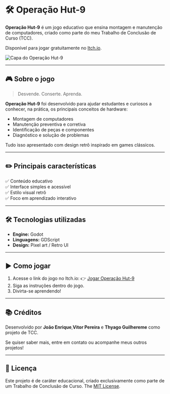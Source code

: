 # 🛠️ Operação Hut-9

**Operação Hut-9** é um jogo educativo que ensina montagem e manutenção de computadores, criado como parte do meu Trabalho de Conclusão de Curso (TCC).

Disponível para jogar gratuitamente no [Itch.io](https://jedev1.itch.io/operao-hut-9).

![Capa do Operação Hut-9](logo-game.png) 

---

## 🎮 Sobre o jogo

> Desvende. Conserte. Aprenda.

**Operação Hut-9** foi desenvolvido para ajudar estudantes e curiosos a conhecer, na prática, os principais conceitos de hardware:
- Montagem de computadores
- Manutenção preventiva e corretiva
- Identificação de peças e componentes
- Diagnóstico e solução de problemas

Tudo isso apresentado com design retrô inspirado em games clássicos.

---

## ✏️ Principais características

✅ Conteúdo educativo  
✅ Interface simples e acessível  
✅ Estilo visual retrô  
✅ Foco em aprendizado interativo

---

## 🛠️ Tecnologias utilizadas

- **Engine:** Godot
- **Linguagens:** GDScript
- **Design:** Pixel art / Retro UI


---

## ▶️ Como jogar

1. Acesse o link do jogo no Itch.io:
   👉 [Jogar Operação Hut-9](https://jedev1.itch.io/operao-hut-9)
2. Siga as instruções dentro do jogo.
3. Divirta-se aprendendo!

---

## 📚 Créditos

Desenvolvido por **João Enrique**,**Vitor Pereira** e **Thyago Guilhereme** como projeto de TCC.

Se quiser saber mais, entre em contato ou acompanhe meus outros projetos!

---

## 📄 Licença

Este projeto é de caráter educacional, criado exclusivamente como parte de um Trabalho de Conclusão de Curso.
The [MIT License](./LICENSE).
